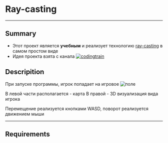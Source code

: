 # Ray-casting
____
## Summary
- Этот проект является **учебным** и реализует технологию [ray-casting](https://ru.wikipedia.org/wiki/%D0%A2%D1%80%D0%B0%D1%81%D1%81%D0%B8%D1%80%D0%BE%D0%B2%D0%BA%D0%B0_%D0%BB%D1%83%D1%87%D0%B5%D0%B9) в самом простом виде
- Идея проекта взята c канала [![codingtrain](https://i.ytimg.com/vi/TOEi6T2mtHo/maxresdefault.jpg)](https://youtu.be/TOEi6T2mtHo)

## Descripition

При запуске программы, игрок попадает на игровое ![поле](https://github.com/cherrykolya/ray-tracing/tree/main/screenshots/game_window.png)

В левой части располагается - карта
В правой - 3D визуализация вида игрока

Перемещение реализуется кнопками WASD, поворот реализуется движением мыши
____
## Requirements